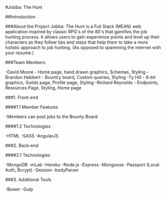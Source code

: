 #Jobba: The Hunt

##Introduction

###About the Project
Jobba: The Hunt is a Full Stack (MEAN) web application inspired by classic RPG's of the 80's that gamifies the job hunting process.  It allows users to gain experience points and level up their characters as they follow tips and steps that help them to take a more holistic approach to job hunting.  (As opposed to spamming the internet with your resume.)

###Team Members

-David Moore - Home page, hand drawn graphics, Schemas, Styling 
-Brandon Hebbert - Bountry board, Custom queries, Styling
-Ty Hill - 8-bit graphics, Guilds page, Profile page, Styling
-Richard Reynolds - Endpoints, Resources Page, Styling, Home page

###1. Front-end

####1.1 Member Features
 
 -Members can post jobs to the Bounty Board 
 
####1.2 Technologies

-HTML
-SASS
-AngularJS

###2. Back-end

####2.1 Technologies

-MongoDB
-mLab
-Heroku
-Node.js
  -Express
  -Mongoose
  -Passport (Local Auth, Bcrypt)
  -Session
  -bodyParser
    
###3. Additional Tools

-Bower
-Gulp
    
 


